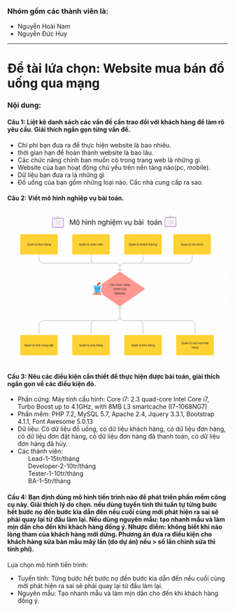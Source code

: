 <h3>Nhóm gồm các thành viên là:</h3>
<ul>
    <li>Nguyễn Hoài Nam</li>
    <li>Nguyễn Đức Huy</li>
</ul>
<hr>
<h1>Đề tài lứa chọn: <strong>Website mua bán đồ uống qua mạng</strong></h1>
<h3>Nội dung:</h3>
<!-- cau 1 -->
<h4>Câu 1: Liệt kê danh sách các vấn đề cần trao đổi với khách hàng để làm rõ yêu cầu. Giải thích ngắn gọn từng vấn đề.</h4>
<ul>
    <li>Chí phí bạn đưa ra để thực hiện website là bao nhiêu.</li>
    <li>thời gian hạn để hoàn thành website là bao lâu.</li>
    <li>Các chức năng chính bạn muốn có trong trang web là những gì.</li>
    <li>Website của bạn hoạt động chủ yếu trên nền tảng nào(pc, mobile).</li>
    <li>Dữ liệu bạn đưa ra là những gì</li>
    <li>Đồ uống của bạn gồm những loại nào. Cấc nhà cung cấp ra sao.</li>
</ul>
<h4>Câu 2: Viết mô hình nghiệp vụ bài toán.</h4>

![](image/mo_hinh_nghiep_vu.png)

<h4>Cấu 3: Nêu các điều kiện cần thiết để thực hiện được bài toán, giải thích ngắn gọn về các điều kiện đó.</h4>
<ul>
    <li>Phần cứng: Máy tính cấu hình: Core i7: 2.3 quad-core Intel Core i7, Turbo Boost up to 4.1GHz, with 8MB L3 smartcache (I7-1068NG7)</li>
    <li>Phần mềm: PHP 7.2, MySQL 5.7, Apache 2.4, Jquery 3.3.1, Bootstrap 4.1.1, Font Awesome 5.0.13</li>
    <li>Dữ liệu: Có dữ liệu đồ uống, có dữ liệu khách hàng, có dữ liệu đơn hàng, có dữ liệu đơn đặt hàng, có dữ liệu đơn hàng đã thanh toán, có dữ liệu đơn hàng đã hủy.</li>
    <li>Các thành viên:
        <ol>Lead-1-15tr/tháng</ol>
        <ol>Developer-2-10tr/tháng</ol>
        <ol>Tester-1-10tr/tháng</ol>
        <ol>BA-1-5tr/tháng</ol>
    </li>
</ul>
<h4>Cấu 4: Bạn định dùng mô hình tiến trình nào để phát triển phần mềm công cụ này. Giải thích lý do chọn. nếu dùng tuyến tính thì tuần tự từng bước hết bước nọ đến bước kia dẫn đến nếu cuối cùng mới phát hiện ra sai sẽ phải quay lại từ đầu làm lại.
Nếu dùng nguyên mẫu: tạo nhanh mẫu và làm mịn dần cho đến khi khách hàng đồng ý. Nhược điểm: không biết khi nào lòng tham của khách hàng mới dừng. Phương án đưa ra điều kiện cho khách hàng sửa bản mẫu mâý lần (do dự án) nếu > số lần chỉnh sửa thì tính phí).</h4>
<span> Lựa chọn mô hình tiến trình:</span>
<ul>
    <li>Tuyến tính: Từng bước hết bước nọ đến bước kia dẫn đến nếu cuối cùng mới phát hiện ra sai sẽ phải quay lại từ đầu làm lại.</li>
    <li>Nguyên mẫu: Tạo nhanh mẫu và làm mịn dần cho đến khi khách hàng đồng ý.</li>
</ul>
